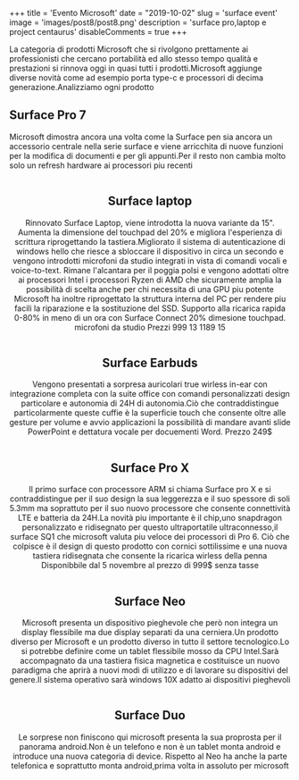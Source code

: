 +++ 
title = 'Evento Microsoft'
date = "2019-10-02"
slug = 'surface event' 
image = 'images/post8/post8.png' 
description = 'surface pro,laptop e project centaurus' 
disableComments = true
+++

La categoria di prodotti Microsoft che si rivolgono prettamente ai professionisti che cercano portabilità ed allo stesso tempo qualità e prestazioni si rinnova oggi in quasi tutti i prodotti.Microsoft aggiunge diverse novità come ad esempio porta type-c e processori di decima generazione.Analizziamo ogni prodotto

Surface Pro 7
-------------

Microsoft dimostra ancora una volta come la Surface pen sia ancora un accessorio centrale nella serie surface e viene arricchita di nuove funzioni per la modifica di documenti e per gli appunti.Per il resto non cambia molto solo un refresh hardware ai processori piu recenti
<div align="center">
<a class="image main" href="https://res.cloudinary.com/maltob03/image/upload/v1570025119/post8/2019-10-01-image-19_iy6kur.jpg" data-lightbox="post2"><img class="image main" src="https://res.cloudinary.com/maltob03/image/upload/v1570025119/post8/2019-10-01-image-19_iy6kur.jpg" alt="" width="" height="" /></a>


Surface laptop
--------------
Rinnovato Surface Laptop, viene introdotta la nuova variante da 15". Aumenta la dimensione del touchpad del 20% e migliora l'esperienza di scrittura riprogettando la tastiera.Migliorato il sistema di autenticazione di windows hello che riesce a sbloccare il dispositivo in circa un secondo e vengono introdotti microfoni da studio integrati in vista di comandi vocali e voice-to-text.
Rimane l'alcantara per il poggia polsi e vengono adottati oltre ai processori Intel i processori Ryzen di AMD che sicuramente amplia la possibilità di scelta anche per chi necessita di una GPU piu potente
Microsoft ha inoltre riprogettato la struttura interna del PC per rendere piu facili la riparazione e la sostituzione del SSD. 
Supporto alla ricarica rapida 0-80% in meno di un ora con Surface Connect
20% dimesione touchpad.
microfoni da studio
Prezzi 999 13
1189 15

<div align="center">
<a class="image main" href="https://res.cloudinary.com/maltob03/image/upload/v1570029253/post8/1-83_tw8wh6.jpg" data-lightbox="post2"><img class="image main" src="https://res.cloudinary.com/maltob03/image/upload/v1570029253/post8/1-83_tw8wh6.jpg" alt="" width="" height="" /></a>
</div>



Surface Earbuds
---------------
Vengono presentati a sorpresa auricolari true wirless in-ear con integrazione completa con la suite office con comandi personalizzati design particolare e autonomia di 24H di autonomia.Ciò che contraddistingue particolarmente queste cuffie è la superficie touch che consente oltre alle gesture per volume e avvio applicazioni la possibilità di mandare avanti slide PowerPoint e dettatura vocale per docuementi Word. Prezzo 249$

<div align="center">
<a class="image main" href="https://res.cloudinary.com/maltob03/image/upload/v1570028230/post8/Screen_Shot_2019_10_02_at_10.36.15_AM.5_ysutlx.jpg" data-lightbox="post2"><img class="image main" src="https://res.cloudinary.com/maltob03/image/upload/v1570028230/post8/Screen_Shot_2019_10_02_at_10.36.15_AM.5_ysutlx.jpg" alt="" width="" height="" /></a>
</div>



Surface Pro X
-------------
Il primo surface con processore ARM si chiama Surface pro X e si contraddistingue per il suo design la sua leggerezza e il suo spessore di soli 5.3mm ma soprattuto per il suo nuovo processore che consente connettività LTE e batteria da 24H.La novità piu importante è il chip,uno snapdragon personalizzato e ridisegnato per questo ultraportatile ultraconnesso,il surface SQ1 che microsoft valuta piu veloce dei processori di Pro 6.
Ciò che colpisce è il design di questo prodotto con cornici sottilissime e una nuova tastiera ridisegnata che consente la ricarica wirless della penna
Disponibbile  dal 5 novembre al prezzo di 999$ senza tasse


<div align="center">
<a class="image main" href="https://res.cloudinary.com/maltob03/image/upload/v1570029150/post8/surface-pro-x-1n_pgt4wi.png" data-lightbox="post2"><img class="image main" src="https://res.cloudinary.com/maltob03/image/upload/v1570029150/post8/surface-pro-x-1n_pgt4wi.png" alt="" width="" height="" /></a>
</div>

Surface Neo
-----------

Microsoft presenta un dispositivo pieghevole che però non integra un display flessibile ma due display separati da una cerniera.Un prodotto diverso per Microsoft
e un prodotto diverso in tutto il settore tecnologico.Lo si potrebbe definire come un tablet flessibile mosso da CPU Intel.Sarà accompagnato da una tastiera fisica magnetica e costituisce un nuovo paradigma che aprirà a nuovi modi di utilizzo e di lavorare su dispositivi del genere.Il sistema operativo sarà windows 10X adatto ai dispositivi pieghevoli

<div align="center">
<a class="image main" href="https://res.cloudinary.com/maltob03/image/upload/v1570030186/post8/surface-neo-screengrab_xzdyj6.webp" data-lightbox="post2"><img class="image main" src="https://res.cloudinary.com/maltob03/image/upload/v1570030186/post8/surface-neo-screengrab_xzdyj6.webp" alt="" width="" height="" /></a>
</div>

<div align="center">
<a class="image main" href="https://res.cloudinary.com/maltob03/image/upload/v1570030186/post8/Surface-Neo_slkhds.jpg" data-lightbox="post2"><img class="image main" src="https://res.cloudinary.com/maltob03/image/upload/v1570030186/post8/Surface-Neo_slkhds.jpg" alt="" width="" height="" /></a>
</div>



Surface Duo
-----------
Le sorprese non finiscono qui microsoft presenta la sua proprosta per il panorama android.Non è un telefono e non è un tablet monta android e introduce una nuova categoria di device. Rispetto al Neo ha anche la parte telefonica e soprattutto monta android,prima volta in assoluto per microsoft

